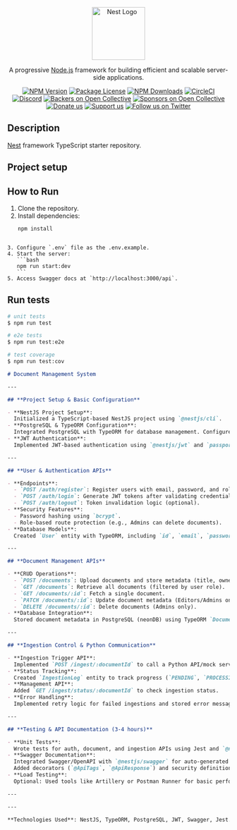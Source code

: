 <p align="center">
  <a href="http://nestjs.com/" target="blank"><img src="https://nestjs.com/img/logo-small.svg" width="120" alt="Nest Logo" /></a>
</p>

[circleci-image]: https://img.shields.io/circleci/build/github/nestjs/nest/master?token=abc123def456
[circleci-url]: https://circleci.com/gh/nestjs/nest

  <p align="center">A progressive <a href="http://nodejs.org" target="_blank">Node.js</a> framework for building efficient and scalable server-side applications.</p>
    <p align="center">
<a href="https://www.npmjs.com/~nestjscore" target="_blank"><img src="https://img.shields.io/npm/v/@nestjs/core.svg" alt="NPM Version" /></a>
<a href="https://www.npmjs.com/~nestjscore" target="_blank"><img src="https://img.shields.io/npm/l/@nestjs/core.svg" alt="Package License" /></a>
<a href="https://www.npmjs.com/~nestjscore" target="_blank"><img src="https://img.shields.io/npm/dm/@nestjs/common.svg" alt="NPM Downloads" /></a>
<a href="https://circleci.com/gh/nestjs/nest" target="_blank"><img src="https://img.shields.io/circleci/build/github/nestjs/nest/master" alt="CircleCI" /></a>
<a href="https://discord.gg/G7Qnnhy" target="_blank"><img src="https://img.shields.io/badge/discord-online-brightgreen.svg" alt="Discord"/></a>
<a href="https://opencollective.com/nest#backer" target="_blank"><img src="https://opencollective.com/nest/backers/badge.svg" alt="Backers on Open Collective" /></a>
<a href="https://opencollective.com/nest#sponsor" target="_blank"><img src="https://opencollective.com/nest/sponsors/badge.svg" alt="Sponsors on Open Collective" /></a>
  <a href="https://paypal.me/kamilmysliwiec" target="_blank"><img src="https://img.shields.io/badge/Donate-PayPal-ff3f59.svg" alt="Donate us"/></a>
    <a href="https://opencollective.com/nest#sponsor"  target="_blank"><img src="https://img.shields.io/badge/Support%20us-Open%20Collective-41B883.svg" alt="Support us"></a>
  <a href="https://twitter.com/nestframework" target="_blank"><img src="https://img.shields.io/twitter/follow/nestframework.svg?style=social&label=Follow" alt="Follow us on Twitter"></a>
</p>
  <!--[![Backers on Open Collective](https://opencollective.com/nest/backers/badge.svg)](https://opencollective.com/nest#backer)
  [![Sponsors on Open Collective](https://opencollective.com/nest/sponsors/badge.svg)](https://opencollective.com/nest#sponsor)-->

## Description

[Nest](https://github.com/nestjs/nest) framework TypeScript starter repository.

## Project setup

## **How to Run**

1. Clone the repository.
2. Install dependencies:
   ```bash
   npm install
   ```

````

3. Configure `.env` file as the .env.example.
4. Start the server:
   ```bash
   npm run start:dev
   ```
5. Access Swagger docs at `http://localhost:3000/api`.
````

## Run tests

```bash
# unit tests
$ npm run test

# e2e tests
$ npm run test:e2e

# test coverage
$ npm run test:cov
```

````markdown
# Document Management System

---

## **Project Setup & Basic Configuration**

- **NestJS Project Setup**:
  Initialized a TypeScript-based NestJS project using `@nestjs/cli`.
- **PostgreSQL & TypeORM Configuration**:
  Integrated PostgreSQL with TypeORM for database management. Configured entities, repositories, and database connections.
- **JWT Authentication**:
  Implemented JWT-based authentication using `@nestjs/jwt` and `passport-jwt`. Configured role-based access control (RBAC) via guards.

---

## **User & Authentication APIs**

- **Endpoints**:
  - `POST /auth/register`: Register users with email, password, and role (Admin/Editor/Viewer).
  - `POST /auth/login`: Generate JWT tokens after validating credentials.
  - `POST /auth/logout`: Token invalidation logic (optional).
- **Security Features**:
  - Password hashing using `bcrypt`.
  - Role-based route protection (e.g., Admins can delete documents).
- **Database Models**:
  Created `User` entity with TypeORM, including `id`, `email`, `password`, `role`, and timestamps.

---

## **Document Management APIs**

- **CRUD Operations**:
  - `POST /documents`: Upload documents and store metadata (title, owner, file path).
  - `GET /documents`: Retrieve all documents (filtered by user role).
  - `GET /documents/:id`: Fetch a single document.
  - `PATCH /documents/:id`: Update document metadata (Editors/Admins only).
  - `DELETE /documents/:id`: Delete documents (Admins only).
- **Database Integration**:
  Stored document metadata in PostgreSQL (neonDB) using TypeORM `Document` entity.

---

## **Ingestion Control & Python Communication**

- **Ingestion Trigger API**:
  Implemented `POST /ingest/:documentId` to call a Python API/mock service for document processing.
- **Status Tracking**:
  Created `IngestionLog` entity to track progress (`PENDING`, `PROCESSING`, `COMPLETED`, `FAILED`).
- **Management API**:
  Added `GET /ingest/status/:documentId` to check ingestion status.
- **Error Handling**:
  Implemented retry logic for failed ingestions and stored error messages.

---

## **Testing & API Documentation (3-4 hours)**

- **Unit Tests**:
  Wrote tests for auth, document, and ingestion APIs using Jest and `@nestjs/testing`.
- **Swagger Documentation**:
  Integrated Swagger/OpenAPI with `@nestjs/swagger` for auto-generated API docs.
  Added decorators (`@ApiTags`, `@ApiResponse`) and security definitions.
- **Load Testing**:
  Optional: Used tools like Artillery or Postman Runner for basic performance testing.

---

---

**Technologies Used**: NestJS, TypeORM, PostgreSQL, JWT, Swagger, Jest.
